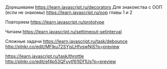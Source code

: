 Дорешиваем https://learn.javascript.ru/decorators
Для знакомства с ООП (если не знакомы) https://learn.javascript.ru/oop главы 1 и 2

Повторяем https://learn.javascript.ru/prototype

Читаем https://learn.javascript.ru/settimeout-setinterval

Сложные задачи 
https://learn.javascript.ru/task/debounce
http://plnkr.co/edit/MFlku72SYjsLHfvswNjS?p=preview

https://learn.javascript.ru/task/throttle 
http://plnkr.co/edit/ef4p53QFuytf61IDf1Us?p=preview